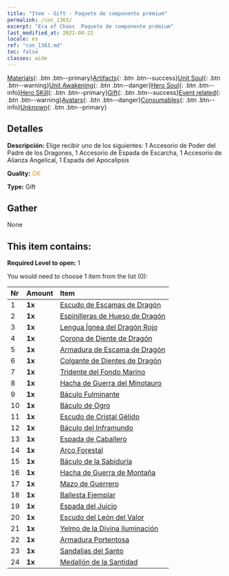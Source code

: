 ```yaml
---
title: "Item - Gift - Paquete de componente prémium"
permalink: /con_1363/
excerpt: "Era of Chaos  Paquete de componente prémium"
last_modified_at: 2021-04-22
locale: es
ref: "con_1363.md"
toc: false
classes: wide
---
```

 [Materials](/ItemsES/){: .btn .btn--primary}[Artifacts](/ItemsES/Artifacts/){: .btn .btn--success}[Unit Soul](/ItemsES/UnitSoul/){: .btn .btn--warning}[Unit Awakening](/ItemsES/UnitAwakening/){: .btn .btn--danger}[Hero Soul](/ItemsES/HeroSoul/){: .btn .btn--info}[Hero SKill](/ItemsES/HeroSkill/){: .btn .btn--primary}[Gift](/ItemsES/Gift/){: .btn .btn--success}[Event related](/ItemsES/Events/){: .btn .btn--warning}[Avatars](/ItemsES/Avatars/){: .btn .btn--danger}[Consumables](/ItemsES/Consumables/){: .btn .btn--info}[Unknown](/ItemsES/Unknown/){: .btn .btn--primary}

## Detalles
 **Descripción:** Elige recibir uno de los siguientes: 1 Accesorio de Poder del Padre de los Dragones, 1 Accesorio de Espada de Escarcha, 1 Accesorio de Alianza Angelical, 1 Espada del Apocalipsis

 **Quality:** <span style="color: #FF8C00">OK</span>

 **Type:** Gift

## Gather

  None

## This item contains:

 **Required Level to open:** 1

 You would need to choose 1 item from the list (0):

  | Nr | Amount |     Item    |
  |:---|:-------|:------------|
  | 1 |  **1x** | [Escudo de Escamas de Dragón](/ItemsES/art_144/) |  | 
  | 2 |  **1x** | [Espinilleras de Hueso de Dragón](/ItemsES/art_145/) |  | 
  | 3 |  **1x** | [Lengua Ígnea del Dragón Rojo](/ItemsES/art_146/) |  | 
  | 4 |  **1x** | [Corona de Diente de Dragón](/ItemsES/art_147/) |  | 
  | 5 |  **1x** | [Armadura de Escama de Dragón](/ItemsES/art_148/) |  | 
  | 6 |  **1x** | [Colgante de Dientes de Dragón](/ItemsES/art_149/) |  | 
  | 7 |  **1x** | [Tridente del Fondo Marino](/ItemsES/art_160/) |  | 
  | 8 |  **1x** | [Hacha de Guerra del Minotauro](/ItemsES/art_161/) |  | 
  | 9 |  **1x** | [Báculo Fulminante](/ItemsES/art_162/) |  | 
  | 10 |  **1x** | [Báculo de Ogro](/ItemsES/art_163/) |  | 
  | 11 |  **1x** | [Escudo de Cristal Gélido](/ItemsES/art_164/) |  | 
  | 12 |  **1x** | [Báculo del Inframundo](/ItemsES/art_165/) |  | 
  | 13 |  **1x** | [Espada de Caballero](/ItemsES/art_166/) |  | 
  | 14 |  **1x** | [Arco Forestal](/ItemsES/art_167/) |  | 
  | 15 |  **1x** | [Báculo de la Sabiduría](/ItemsES/art_168/) |  | 
  | 16 |  **1x** | [Hacha de Guerra de Montaña](/ItemsES/art_169/) |  | 
  | 17 |  **1x** | [Mazo de Guerrero](/ItemsES/art_170/) |  | 
  | 18 |  **1x** | [Ballesta Ejemplar](/ItemsES/art_171/) |  | 
  | 19 |  **1x** | [Espada del Juicio](/ItemsES/art_150/) |  | 
  | 20 |  **1x** | [Escudo del León del Valor](/ItemsES/art_151/) |  | 
  | 21 |  **1x** | [Yelmo de la Divina Iluminación](/ItemsES/art_152/) |  | 
  | 22 |  **1x** | [Armadura Portentosa](/ItemsES/art_153/) |  | 
  | 23 |  **1x** | [Sandalias del Santo](/ItemsES/art_154/) |  | 
  | 24 |  **1x** | [Medallón de la Santidad](/ItemsES/art_155/) |  | 
